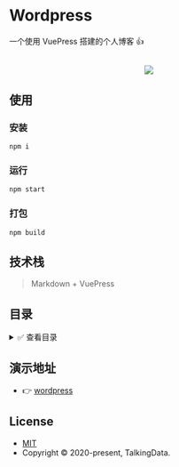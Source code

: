 [MIT]:http://opensource.org/licenses/MIT
[wordpress]:http://wordpress.biaov.cn/

# Wordpress

一个使用 VuePress 搭建的个人博客 👍

<h2 style="text-align:center;"><a href="http://wordpress.biaov.cn/"><img src="https://img.shields.io/badge/npm-1.0.2-blue" /></a></h2>

## 使用

### 安装

```Basic
npm i
```

### 运行

```Basic
npm start
```

### 打包

```Basic
npm build
```

## 技术栈

> Markdown + VuePress

## 目录

<details>
<summary>✅ 查看目录</summary>

```Markdown
|-- wordpress -------------------- 项目名称
    |-- .gitignore --------------- git忽略文件
    |-- ftp.js ------------------- 上传配置文件
    |-- package-lock.json -------- 依赖地址信息
    |-- package.json ------------- npm 包信息
    |-- README.md ---------------- 项目文档
    |-- build -------------------- 配置目录
    |-- dist --------------------- 打包目录
    |-- docs --------------------- 项目主目录
        |-- README.md ------------ 入口文件
        |-- .vuepress ------------ vuepress 配置目录
        |   |-- config.js -------- 配置文件
        |-- |-- public ----------- 资源目录
        |   |-- styles ----------- 样式文件
        |-- blog ----------------- 博客文章目录
        |-- |-- README.md -------- blog的根目录
```

</details>

## 演示地址

* 👉 [wordpress]

## License

* [MIT]
* Copyright &#x00A9; 2020-present, TalkingData.

